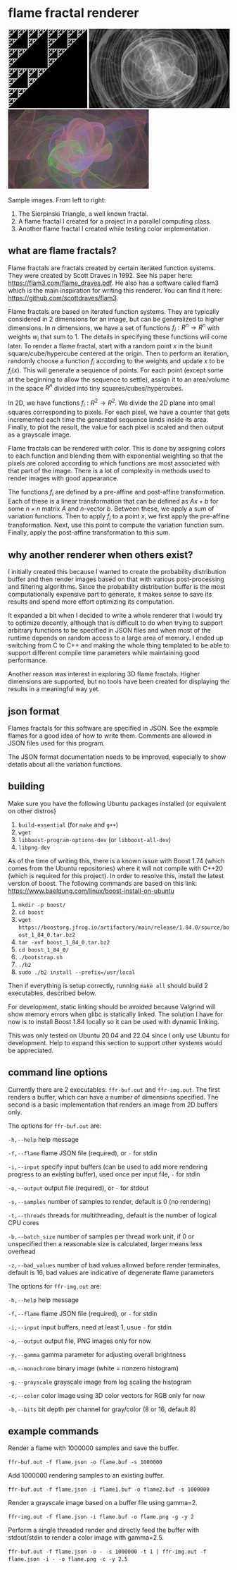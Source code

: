 # flame fractal renderer

<p float="left">
<img src="examples/sierpinski_triangle.png" alt="Image 1" height="180" />
<img src="examples/csci6360_project.png" alt="Image 2" height="180" />
<img src="examples/tkoz_test3.png" alt="Image 3" height="180" />
</p>

Sample images. From left to right:
1. The Sierpinski Triangle, a well known fractal.
2. A flame fractal I created for a project in a parallel computing class.
3. Another flame fractal I created while testing color implementation.

## what are flame fractals?

Flame fractals are fractals created by certain iterated function systems. They
were created by Scott Draves in 1992. See his paper here:
https://flam3.com/flame_draves.pdf. He also has a software called flam3 which is
the main inspiration for writing this renderer. You can find it here:
https://github.com/scottdraves/flam3.

Flame fractals are based on iterated function systems. They are typically
considered in 2 dimensions for an image, but can be generalized to higher
dimensions. In $n$ dimensions, we have a set of functions $f_i:R^n\to R^n$ with
weights $w_i$ that sum to 1. The details in specifying these functions will come
later. To render a flame fractal, start with a random point $x$ in the biunit
square/cube/hypercube centered at the origin. Then to perform an iteration,
randomly choose a function $f_i$ according to the weights and update $x$ to be
$f_i(x)$. This will generate a sequence of points. For each point (except some
at the beginning to allow the sequence to settle), assign it to an area/volume
in the space $R^n$ divided into tiny squares/cubes/hypercubes.

In 2D, we have functions $f_i:R^2\to R^2$. We divide the 2D plane into small
squares corresponding to pixels. For each pixel, we have a counter that gets
incremented each time the generated sequence lands inside its area. Finally, to
plot the result, the value for each pixel is scaled and then output as a
grayscale image.

Flame fractals can be rendered with color. This is done by assigning colors to
each function and blending them with exponential weighting so that the pixels
are colored according to which functions are most associated with that part of
the image. There is a lot of complexity in methods used to render images with
good appearance.

The functions $f_i$ are defined by a pre-affine and post-affine transformation.
Each of these is a linear transformation that can be defined as $Ax+b$ for some
$n\times n$ matrix $A$ and $n$-vector $b$. Between these, we apply a sum of
variation functions. Then to apply $f_i$ to a point $x$, we first apply the
pre-affine transformation. Next, use this point to compute the variation
function sum. Finally, apply the post-affine transformation to this sum. 

## why another renderer when others exist?

I initially created this because I wanted to create the probability distribution
buffer and then render images based on that with various post-processing and
filtering algorithms. Since the probability distribution buffer is the most
computationally expensive part to generate, it makes sense to save its results
and spend more effort optimizing its computation.

It expanded a bit when I decided to write a whole renderer that I would try to
optimize decently, although that is difficult to do when trying to support
arbitrary functions to be specified in JSON files and when most of the runtime
depends on random access to a large area of memory. I ended up switching from C
to C++ and making the whole thing templated to be able to support different
compile time parameters while maintaining good performance.

Another reason was interest in exploring 3D flame fractals. Higher dimensions
are supported, but no tools have been created for displaying the results in a
meaningful way yet.

## json format

Flames fractals for this software are specified in JSON. See the example flames
for a good idea of how to write them. Comments are allowed in JSON files used
for this program.

The JSON format documentation needs to be improved, especially to show details
about all the variation functions.

## building

Make sure you have the following Ubuntu packages installed (or equivalent on
other distros)

1. `build-essential` (for `make` and `g++`)
2. `wget`
3. `libboost-program-options-dev` (or `libboost-all-dev`)
4. `libpng-dev`

As of the time of writing this, there is a known issue with Boost 1.74 (which
comes from the Ubuntu repositories) where it will not compile with C++20 (which
is required for this project). In order to resolve this, install the latest
version of boost. The following commands are based on this link:
https://www.baeldung.com/linux/boost-install-on-ubuntu

1. `mkdir -p boost/`
2. `cd boost`
3. `wget https://boostorg.jfrog.io/artifactory/main/release/1.84.0/source/boost_1_84_0.tar.bz2`
4. `tar -xvf boost_1_84_0.tar.bz2`
5. `cd boost_1_84_0/`
6. `./bootstrap.sh`
7. `./b2`
8. `sudo ./b2 install --prefix=/usr/local`

Then if everything is setup correctly, running `make all` should build 2
executables, described below.

For development, static linking should be avoided because Valgrind will show
memory errors when glibc is statically linked. The solution I have for now is
to install Boost 1.84 locally so it can be used with dynamic linking.

This was only tested on Ubuntu 20.04 and 22.04 since I only use Ubuntu for
development. Help to expand this section to support other systems would be
appreciated.

## command line options

Currently there are 2 executables: `ffr-buf.out` and `ffr-img.out`. The first
renders a buffer, which can have a number of dimensions specified. The second
is a basic implementation that renders an image from 2D buffers only.

The options for `ffr-buf.out` are:

`-h,--help` help message

`-f,--flame` flame JSON file (required), or `-` for stdin

`-i,--input` specify input buffers (can be used to add more rendering progress
to an existing buffer), used once per input file, `-` for stdin

`-o,--output` output file (required), or `-` for stdout

`-s,--samples` number of samples to render, default is 0 (no rendering)

`-t,--threads` threads for multithreading, default is the number of logical
CPU cores

`-b,--batch_size` number of samples per thread work unit, if 0 or unspecified
then a reasonable size is calculated, larger means less overhead

`-z,--bad_values` number of bad values allowed before render terminates,
default is 16, bad values are indicative of degenerate flame parameters

The options for `ffr-img.out` are:

`-h,--help` help message

`-f,--flame` flame JSON file (required), or `-` for stdin

`-i,--input` input buffers, need at least 1, usue `-` for stdin

`-o,--output` output file, PNG images only for now

`-y,--gamma` gamma parameter for adjusting overall brightness

`-m,--monochrome` binary image (white = nonzero histogram)

`-g,--grayscale` grayscale image from log scaling the histogram

`-c,--color` color image using 3D color vectors for RGB only for now

`-b,--bits` bit depth per channel for gray/color (8 or 16, default 8)

## example commands

Render a flame with 1000000 samples and save the buffer.

`ffr-buf.out -f flame.json -o flame.buf -s 1000000`

Add 1000000 rendering samples to an existing buffer.

`ffr-buf.out -f flame.json -i flame1.buf -o flame2.buf -s 1000000`

Render a grayscale image based on a buffer file using gamma=2.

`ffr-img.out -f flame.json -i flame.buf -o flame.png -g -y 2`

Perform a single threaded render and directly feed the buffer with stdout/stdin
to render a color image with gamma=2.5.

`ffr-buf.out -f flame.json -o - -s 1000000 -t 1 | ffr-img.out -f flame.json -i - -o flame.png -c -y 2.5`
